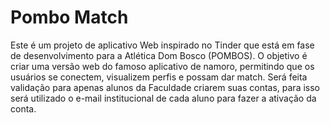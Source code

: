 # Pombo Match

Este é um projeto de aplicativo Web inspirado no Tinder que está em fase de desenvolvimento para a Atlética Dom Bosco (POMBOS). O objetivo é criar uma versão web do famoso aplicativo de namoro, permitindo que os usuários se conectem, visualizem perfis e possam dar match.
Será feita validação para apenas alunos da Faculdade criarem suas contas, para isso será utilizado o e-mail institucional de cada aluno para fazer a ativação da conta.
